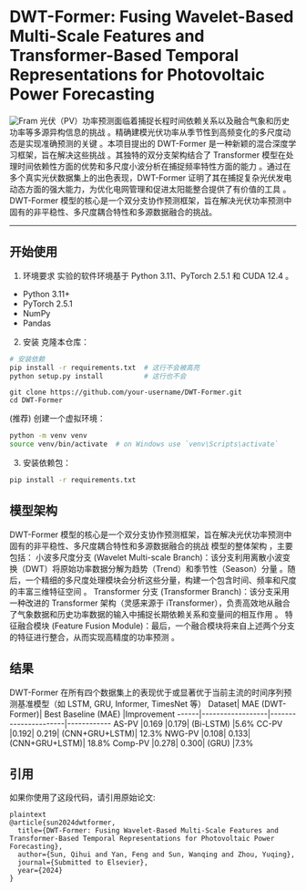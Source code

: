 # DWT-Former: Fusing Wavelet-Based Multi-Scale Features and Transformer-Based Temporal Representations for Photovoltaic Power Forecasting
![Fram](https://github.com/user-attachments/assets/efcf5f13-80a8-4cec-9f74-5953b32e3418)
光伏（PV）功率预测面临着捕捉长程时间依赖关系以及融合气象和历史功率等多源异构信息的挑战 。精确建模光伏功率从季节性到高频变化的多尺度动态是实现准确预测的关键 。本项目提出的 DWT-Former 是一种新颖的混合深度学习框架，旨在解决这些挑战 。其独特的双分支架构结合了 Transformer 模型在处理时间依赖性方面的优势和多尺度小波分析在捕捉频率特性方面的能力 。通过在多个真实光伏数据集上的出色表现，DWT-Former 证明了其在捕捉复杂光伏发电动态方面的强大能力，为优化电网管理和促进太阳能整合提供了有价值的工具 。
DWT-Former 模型的核心是一个双分支协作预测框架，旨在解决光伏功率预测中固有的非平稳性、多尺度耦合特性和多源数据融合的挑战。

---------------------------------------
## 开始使用
1. 环境要求
  实验的软件环境基于 Python 3.11、PyTorch 2.5.1 和 CUDA 12.4 。
  * Python 3.11+
  * PyTorch 2.5.1
  * NumPy
  * Pandas

2. 安装
  克隆本仓库：
  ```bash
  # 安装依赖
  pip install -r requirements.txt  # 这行不会被高亮
  python setup.py install          # 这行也不会
  ```

  ``` base
  git clone https://github.com/your-username/DWT-Former.git
  cd DWT-Former
  ```

  (推荐) 创建一个虚拟环境：
  ``` bash
  python -m venv venv
  source venv/bin/activate  # on Windows use `venv\Scripts\activate`
  ```
 3. 安装依赖包：
  ``` bash
  pip install -r requirements.txt
  ```
## 模型架构
DWT-Former 模型的核心是一个双分支协作预测框架，旨在解决光伏功率预测中固有的非平稳性、多尺度耦合特性和多源数据融合的挑战 
模型的整体架构 ，主要包括：
小波多尺度分支 (Wavelet Multi-scale Branch)：该分支利用离散小波变换（DWT）将原始功率数据分解为趋势（Trend）和季节性（Season）分量 。随后，一个精细的多尺度处理模块会分析这些分量，构建一个包含时间、频率和尺度的丰富三维特征空间 。
Transformer 分支 (Transformer Branch)：该分支采用一种改进的 Transformer 架构（灵感来源于 iTransformer），负责高效地从融合了气象数据和历史功率数据的输入中捕捉长期依赖关系和变量间的相互作用 。
特征融合模块 (Feature Fusion Module)：最后，一个融合模块将来自上述两个分支的特征进行整合，从而实现高精度的功率预测 。


## 结果
DWT-Former 在所有四个数据集上的表现优于或显著优于当前主流的时间序列预测基准模型（如 LSTM, GRU, Informer, TimesNet 等）
Dataset|	MAE (DWT-Former)|	Best Baseline (MAE)	|Improvement
------|------------------|----------------------|------------
AS-PV	|0.169	|0.179| (Bi-LSTM)	|5.6%
CC-PV	|0.192|	0.219| (CNN+GRU+LSTM)|	12.3%
NWG-PV	|0.108|	0.133| (CNN+GRU+LSTM)|	18.8%
Comp-PV	|0.278|	0.300| (GRU)	|7.3%

## 引用
如果你使用了这段代码，请引用原始论文:
```plaintext
plaintext
@article{sun2024dwtformer,
  title={DWT-Former: Fusing Wavelet-Based Multi-Scale Features and Transformer-Based Temporal Representations for Photovoltaic Power Forecasting},
  author={Sun, Qihui and Yan, Feng and Sun, Wanqing and Zhou, Yuqing},
  journal={Submitted to Elsevier},
  year={2024}
}
```
